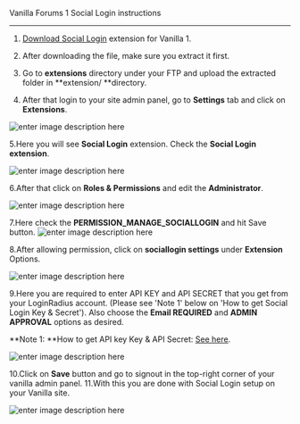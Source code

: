 Vanilla Forums 1 Social Login instructions

----------------------------------------



1.  [Download Social Login](http://loginradius-social-plugins.s3.amazonaws.com/Vanilla1/SocialLogin.zip) extension for Vanilla 1.

2.  After downloading the file, make sure you extract it first.

3. Go to **extensions** directory under your FTP and upload the extracted folder in **extension/ **directory.

4. After that login to your site admin panel, go to **Settings** tab and click on **Extensions**.

![enter image description here](https://apidocs.lrcontent.com/images/2-1_1952158d219456a1e96.85553487.png "")

5.Here you will see **Social Login** extension. Check the **Social Login extension**.

![enter image description here](https://apidocs.lrcontent.com/images/3-1_3162358d21980473275.20582763.png "")

6.After that click on **Roles & Permissions** and edit the **Administrator**.

![enter image description here](https://apidocs.lrcontent.com/images/4-1_842258d219cc3504d8.67538592.png "")

7.Here check the **PERMISSION_MANAGE_SOCIALLOGIN** and hit Save button.
![enter image description here](https://apidocs.lrcontent.com/images/5-1_2768758d219f148c652.78793381.png "")

8.After allowing permission, click on **sociallogin settings** under **Extension** Options.

![enter image description here](https://apidocs.lrcontent.com/images/6-2_652158d21a21343572.30051360.png "")

9.Here you are required to enter API KEY and API SECRET that you get from your LoginRadius account. (Please see 'Note 1' below on 'How to get Social Login Key & Secret'). Also choose the **Email REQUIRED** and **ADMIN APPROVAL** options as desired.

**Note 1: **How to get API key Key & API Secret: [See here](/account/get-api-key-and-secret).

![enter image description here](https://apidocs.lrcontent.com/images/7-2_2475758d21a88c75f64.25386902.png "")

10.Click on **Save** button and go to signout in the top-right corner of your vanilla admin panel.
11.With this you are done with Social Login setup on your Vanilla site.

![enter image description here](https://apidocs.lrcontent.com/images/8-2_2664958d21aaee1cf73.46710588.png "")